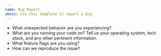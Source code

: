 ```yaml
---
name: Bug Report
about: Use this template to report a bug.
---
```


- What unexpected behavior are you experiencing?
- What are you running your code on? Tell us your operating system, tech stack, and any other pertinent information.
- What feature flags are you using?
- How can we reproduce the issue?
